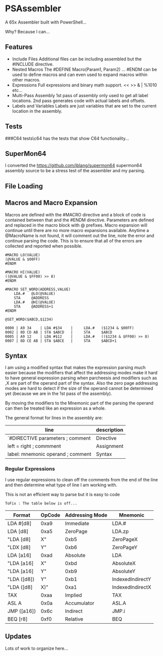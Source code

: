 # PSAssembler
A 65x Assembler built with PowerShell...

Why? Because I can...


## Features

- Include Files
Additional files can be including assembled but the #INCLUDE directive.
- Nested Macros
The #DEFINE Macro(Param1, Param2) ... #ENDM can be used to define macros and can even used to expand macros within other macros.
- Expressions
Full expressions and binary math support. << >> & | %1010 etc...
- Multi-Pass Assembly
1st pass of assembly only used to get all label locations. 2nd pass generates code with actual labels and offsets.
- Labels and Variables
Labels are just variables that are set to the current location in the assembly.

## Tests

###C64
tests\c64 has the tests that show C64 functionality...


## SuperMon64
I converted the https://github.com/jblang/supermon64 supermon64 assembly source to be a stress test of the assembler and my parsing.

## File Loading


## Macros and Macro Expansion
Macros are defined with the #MACRO directive and a block of code is contained between that and the #ENDM directive. Parameters are defined and replaced in the macro block with @ prefixes. Macro expansion will continue until there are no more macro expansions available. Anytime a @MacroName is not found, it will comment out the line, note the error and continue parsing the code. This is to ensure that all of the errors are collected and reported when possible.

```assembly
#MACRO LO(VALUE)
(@VALUE & $00FF)
#ENDM

#MACRO HI(VALUE)
((@VALUE & $FF00) >> 8)
#ENDM

#MACRO SET_WORD(ADDRESS,VALUE)
    LDA.#   @LO(@VALUE)
    STA     @ADDRESS
    LDA.#   @HI(@VALUE)
    STA     @ADDRESS+1
#ENDM

@SET_WORD($ABCD,$1234)
```
```assembly
0000 | A9 34    | LDA #$34    |     LDA.#   ($1234 & $00FF)
0002 | 8D CD AB | STA $ABCD   |     STA     $ABCD
0005 | A9 12    | LDA #$12    |     LDA.#   (($1234 & $FF00) >> 8)
0007 | 8D CE AB | STA $ABCE   |     STA     $ABCD+1
```
## Syntax
I am using a modified syntax that makes the expression parsing much easier because the modifiers that affect the addressing modes make it hard to have general expression parsing when parcheesis and modifiers such as ,X are part of the operand part of the syntax. Also the zero page addressing modes are hard to detect if the size of the operand cannot be determined yet (because we are in the 1st pass of the assembly).

By moving the modifiers to the Mnemonic part of the parsing the operand can then be treated like an expression as a whole.

The general format for lines in the assembly are:


|line|description|
|-|-|
`#DIRECTIVE parameters ; comment|Directive
left = right ; commment|Assignment
label: mnemonic operand ; comment |Syntax

### Regular Expressions
I use regular expressions to clean off the comments from the end of the line and then determine what type of line I am working with.

This is not an efficient way to parse but it is easy to code

```
ToFix : The table below is off...
```
|Format|OpCode|Addressing Mode|Mnemonic|
|---|---|---|---|
|LDA #[d8]|0xa9|Immediate|LDA.#|
|LDA [d8]|0xa5|ZeroPage|LDA.zp|
|"LDA [d8]|X"|0xb5|ZeroPageX|"LDA.zp|X"|
|"LDX [d8]|Y"|0xb6|ZeroPageY|"LDX.zp|Y"|
|LDA [a16]|0xad|Absolute|LDA|
|"LDA [a16]|X"|0xbd|AbsoluteX|"LDA|X"|
|"LDA [a16]|Y"|0xb9|AbsoluteY|"LDA|Y"|
|"LDA ([d8])|Y"|0xb1|IndexedIndirectY|"LDA.i|Y"|
|"LDA ([d8]|X)"|0xa1|IndexedIndirectX|"LDA.i|X"|
|TAX|0xaa|Implied|TAX|
|ASL A|0x0a|Accumulator|ASL.A|
|JMP ([a16])|0x6c|Indirect|JMP.i|
|BEQ [r8]|0xf0|Relative|BEQ|

## Updates
Lots of work to organize here...